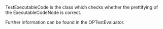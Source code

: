 TestExecutableCode is the class which checks whether the prettifying of the ExecutableCodeNode is correct.

Further information can be found in the OPTestEvaluator.